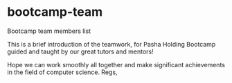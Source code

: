 # bootcamp-team
Bootcamp team members list

This is a brief introduction of the teamwork, for Pasha Holding Bootcamp guided
and taught by our great tutors and mentors!

Hope we can work smoothly all together and make significant achievements in the
field of computer science.
Regs,
